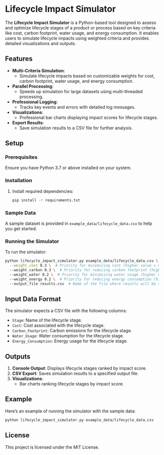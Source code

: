 # Lifecycle Impact Simulator

The **Lifecycle Impact Simulator** is a Python-based tool designed to assess and optimize lifecycle stages of a product or process based on key criteria like cost, carbon footprint, water usage, and energy consumption. It enables users to simulate lifecycle impacts using weighted criteria and provides detailed visualizations and outputs.

## Features
- **Multi-Criteria Simulation**:
  - Simulate lifecycle impacts based on customizable weights for cost, carbon footprint, water usage, and energy consumption.
- **Parallel Processing**:
  - Speeds up simulation for large datasets using multi-threaded processing.
- **Professional Logging**:
  - Tracks key events and errors with detailed log messages.
- **Visualizations**:
  - Professional bar charts displaying impact scores for lifecycle stages.
- **Export Results**:
  - Save simulation results to a CSV file for further analysis.

## Setup
### Prerequisites
Ensure you have Python 3.7 or above installed on your system.

### Installation
1. Install required dependencies:
   ```bash
   pip install -r requirements.txt
   ```

### Sample Data
A sample dataset is provided in `example_data/lifecycle_data.csv` to help you get started.

### Running the Simulator
To run the simulator:
```bash
python lifecycle_impact_simulator.py example_data/lifecycle_data.csv \
  --weight_cost 0.3 \  # Priority for minimizing cost (higher value = more focus on cost reduction)
  --weight_carbon 0.3 \  # Priority for reducing carbon footprint (higher value = more focus on low-emission stages)
  --weight_water 0.2 \  # Priority for minimizing water usage (higher value = more focus on water conservation)
  --weight_energy 0.2 \  # Priority for reducing energy consumption (higher value = more focus on efficiency)
  --output_file results.csv  # Name of the file where results will be saved
```

## Input Data Format
The simulator expects a CSV file with the following columns:
- `Stage`: Name of the lifecycle stage.
- `Cost`: Cost associated with the lifecycle stage.
- `Carbon_Footprint`: Carbon emissions for the lifecycle stage.
- `Water_Usage`: Water consumption for the lifecycle stage.
- `Energy_Consumption`: Energy usage for the lifecycle stage.

## Outputs
1. **Console Output**: Displays lifecycle stages ranked by impact score.
2. **CSV Export**: Saves simulation results to a specified output file.
3. **Visualizations**:
   - Bar charts ranking lifecycle stages by impact score.

## Example
Here’s an example of running the simulator with the sample data:
```bash
python lifecycle_impact_simulator.py example_data/lifecycle_data.csv
```

## License
This project is licensed under the MIT License. 


